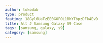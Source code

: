 ```yaml
---
author: tokodab
type: product
featimg: 18Gyl6UaTzEE0GOFOL1BhYTbpzDFk4EvD
title: Alt J Samsung Galaxy S9 Case
tags: [samsung, galaxy, s9]
category: [samsung]
---
```

